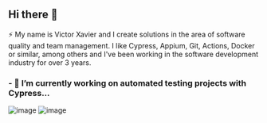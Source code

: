 ## Hi there 👋

⚡ My name is Victor Xavier and I create solutions in the area of software quality and team management. I like Cypress, Appium, Git, Actions, Docker or similar, among others and I've been working in the software development industry for over 3 years.


### - 🔭 I’m currently working on automated testing projects with Cypress...

![image](https://github.com/victorxavieratlas/victorxavieratlas/assets/90327179/425a92bf-145e-4545-85f9-113206003e26)
![image](https://github.com/victorxavieratlas/victorxavieratlas/assets/90327179/ca527818-d62a-415a-ae8d-501c1faa871f)





<!--
**victorbonow/victorbonow** is a ✨ _special_ ✨ repository because its `README.md` (this file) appears on your GitHub profile.

Here are some ideas to get you started:

- 🔭 I’m currently working on ...
- 🌱 I’m currently learning ...
- 👯 I’m looking to collaborate on ...
- 🤔 I’m looking for help with ...
- 💬 Ask me about ...
- 📫 How to reach me: ...
- 😄 Pronouns: ...
- ⚡ Fun fact: ...
-->
